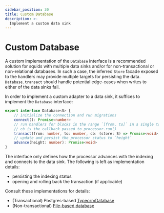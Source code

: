 ```yaml
---
sidebar_position: 30
title: Custom Database
description: >-
  Implement a custom data sink
---
```


# Custom Database

A custom implementation of the `Database` interface is a recommended solution for squids with multiple data sinks and/or for non-transactional or non-relational databases. In such a case, the inferred `Store` facade exposed to the handlers may provide multiple targets for persisting the data. `Database.transact` should handle potential edge-cases when writes to either of the data sinks fail.

In order to implement a custom adapter to a data sink, it suffices to implement the `Database` interface:

```ts
export interface Database<S> {
    // initialize the connection and run migrations 
    connect(): Promise<number>
    // run handlers for blocks in the range `[from, to]` in a single transaction
    // cb is the callback passed to processor.run()
    transact(from: number, to: number, cb: (store: S) => Promise<void>): Promise<void>
    // update and persist the processor status to `height`
    advance(height: number): Promise<void>
}
```

The interface only defines how the processor advances with the indexing and connects to the data sink. The following is left as implementation details:
- persisting the indexing status
- opening and rolling back the transaction (if applicable)

Consult these implementations for details:
- (Transactional) Postgres-based [TypeormDatabase](https://github.com/subsquid/squid-sdk/blob/master/typeorm/typeorm-store/src/database.ts)
- (Non-transactional) [File-based database](https://github.com/subsquid/squid-csv-store/blob/main/src/database.ts)
